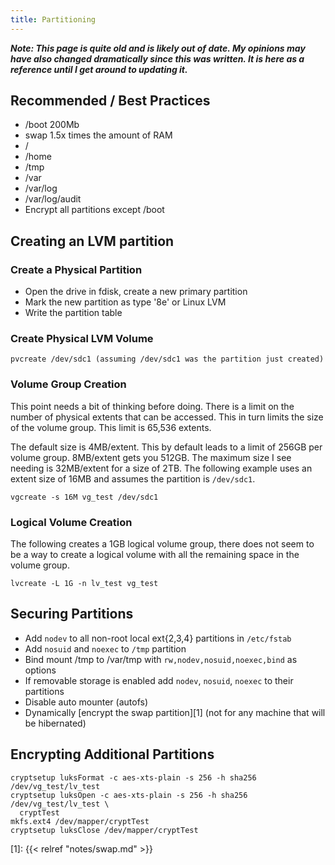 ```yaml
---
title: Partitioning
---
```


***Note: This page is quite old and is likely out of date. My opinions may have
also changed dramatically since this was written. It is here as a reference
until I get around to updating it.***

## Recommended / Best Practices

* /boot 200Mb
* swap 1.5x times the amount of RAM
* /
* /home
* /tmp
* /var
* /var/log
* /var/log/audit
* Encrypt all partitions except /boot

## Creating an LVM partition

### Create a Physical Partition

* Open the drive in fdisk, create a new primary partition
* Mark the new partition as type '8e' or Linux LVM
* Write the partition table

### Create Physical LVM Volume

```
pvcreate /dev/sdc1 (assuming /dev/sdc1 was the partition just created)
```

### Volume Group Creation

This point needs a bit of thinking before doing. There is a limit on the number
of physical extents that can be accessed. This in turn limits the size of the
volume group. This limit is 65,536 extents.

The default size is 4MB/extent. This by default leads to a limit of 256GB per
volume group. 8MB/extent gets you 512GB. The maximum size I see needing is
32MB/extent for a size of 2TB. The following example uses an extent size of
16MB and assumes the partition is `/dev/sdc1`.

```
vgcreate -s 16M vg_test /dev/sdc1
```

### Logical Volume Creation

The following creates a 1GB logical volume group, there does not seem to be a
way to create a logical volume with all the remaining space in the volume
group.

```
lvcreate -L 1G -n lv_test vg_test
```

## Securing Partitions

* Add `nodev` to all non-root local ext{2,3,4} partitions in `/etc/fstab`
* Add `nosuid` and `noexec` to `/tmp` partition
* Bind mount /tmp to /var/tmp with `rw,nodev,nosuid,noexec,bind` as options
* If removable storage is enabled add `nodev`, `nosuid`, `noexec` to their
  partitions
* Disable auto mounter (autofs)
* Dynamically [encrypt the swap partition][1] (not for any machine that will be
  hibernated)

## Encrypting Additional Partitions

```
cryptsetup luksFormat -c aes-xts-plain -s 256 -h sha256 /dev/vg_test/lv_test
cryptsetup luksOpen -c aes-xts-plain -s 256 -h sha256 /dev/vg_test/lv_test \
  cryptTest
mkfs.ext4 /dev/mapper/cryptTest
cryptsetup luksClose /dev/mapper/cryptTest
```

[1]: {{< relref "notes/swap.md" >}}

